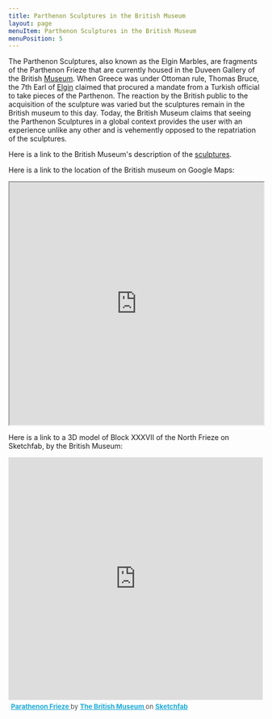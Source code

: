 ```yaml
---
title: Parthenon Sculptures in the British Museum
layout: page
menuItem: Parthenon Sculptures in the British Museum
menuPosition: 5
---
```


The Parthenon Sculptures, also known as the Elgin Marbles, are fragments of the Parthenon Frieze that are currently housed in the Duveen Gallery of the British [Museum](https://en.wikipedia.org/wiki/British_Museum). When Greece was under Ottoman rule, Thomas Bruce, the 7th Earl of [Elgin](https://en.wikipedia.org/wiki/Thomas_Bruce,_7th_Earl_of_Elgin) claimed that procured a mandate from a Turkish official to take pieces of the Parthenon. The reaction by the British public to the acquisition of the sculpture was varied but the sculptures remain in the British museum to this day. Today, the British Museum claims that seeing the Parthenon Sculptures in a global context provides the user with an experience unlike any other and is vehemently opposed to the repatriation of the sculptures.

Here is a link to the British Museum's description of the [sculptures](https://www.britishmuseum.org/about-us/british-museum-story/contested-objects-collection/parthenon-sculptures). 

Here is a link to the location of the British museum on Google Maps:
<iframe src="https://www.google.com/maps/embed?pb=!1m18!1m12!1m3!1d2482.6621883780995!2d-0.12914528453391838!3d51.519413279637085!2m3!1f0!2f0!3f0!3m2!1i1024!2i768!4f13.1!3m3!1m2!1s0x48761b323093d307%3A0x2fb199016d5642a7!2sThe%20British%20Museum!5e0!3m2!1sen!2sus!4v1670577105493!5m2!1sen!2sus" style="width:100%; height:50vw;" style="border:0;" allowfullscreen="" loading="lazy" referrerpolicy="no-referrer-when-downgrade"></iframe>

Here is a link to a 3D model of Block XXXVII of the North Frieze on Sketchfab, by the British Museum:
<div class="sketchfab-embed-wrapper"> <iframe style="width:100%; height:50vw;" title="Parathenon Frieze" frameborder="0" allowfullscreen mozallowfullscreen="true" webkitallowfullscreen="true" allow="autoplay; fullscreen; xr-spatial-tracking" xr-spatial-tracking execution-while-out-of-viewport execution-while-not-rendered web-share src="https://sketchfab.com/models/a7d8c38657794a608a4c7ed5f75f90e5/embed"> </iframe> <p style="font-size: 13px; font-weight: normal; margin: 5px; color: #4A4A4A;"> <a href="https://sketchfab.com/3d-models/parathenon-frieze-a7d8c38657794a608a4c7ed5f75f90e5?utm_medium=embed&utm_campaign=share-popup&utm_content=a7d8c38657794a608a4c7ed5f75f90e5" target="_blank" style="font-weight: bold; color: #1CAAD9;"> Parathenon Frieze </a> by <a href="https://sketchfab.com/britishmuseum?utm_medium=embed&utm_campaign=share-popup&utm_content=a7d8c38657794a608a4c7ed5f75f90e5" target="_blank" style="font-weight: bold; color: #1CAAD9;"> The British Museum </a> on <a href="https://sketchfab.com?utm_medium=embed&utm_campaign=share-popup&utm_content=a7d8c38657794a608a4c7ed5f75f90e5" target="_blank" style="font-weight: bold; color: #1CAAD9;">Sketchfab</a></p></div>

